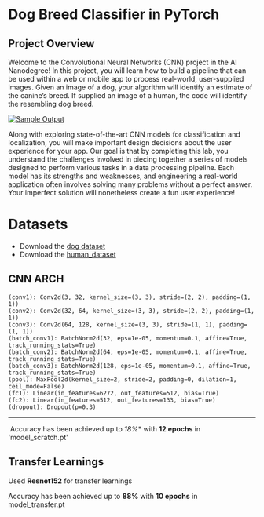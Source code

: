 # Dog Breed Classifier in PyTorch



## Project Overview

Welcome to the Convolutional Neural Networks (CNN) project in the AI  Nanodegree! In this project, you will learn how to build a pipeline that  can be used within a web or mobile app to process real-world,  user-supplied images.  Given an image of a dog, your algorithm will  identify an estimate of the canine’s breed.  If supplied an image of a  human, the code will identify the resembling dog breed.

[![Sample Output](https://github.com/udacity/deep-learning-v2-pytorch/raw/master/project-dog-classification/images/sample_dog_output.png)](https://github.com/udacity/deep-learning-v2-pytorch/blob/master/project-dog-classification/images/sample_dog_output.png)

Along with exploring state-of-the-art CNN models for classification  and localization, you will make important design decisions about the  user experience for your app.  Our goal is that by completing this lab,  you understand the challenges involved in piecing together a series of  models designed to perform various tasks in a data processing pipeline.   Each model has its strengths and weaknesses, and engineering a  real-world application often involves solving many problems without a  perfect answer.  Your imperfect solution will nonetheless create a fun  user experience!



# Datasets

* Download the [dog dataset](https://s3-us-west-1.amazonaws.com/udacity-aind/dog-project/dogImages.zip)
* Download the [human_dataset](https://s3-us-west-1.amazonaws.com/udacity-aind/dog-project/lfw.zip)



## CNN ARCH

    (conv1): Conv2d(3, 32, kernel_size=(3, 3), stride=(2, 2), padding=(1, 1))
    (conv2): Conv2d(32, 64, kernel_size=(3, 3), stride=(2, 2), padding=(1, 1))
    (conv3): Conv2d(64, 128, kernel_size=(3, 3), stride=(1, 1), padding=(1, 1))
    (batch_conv1): BatchNorm2d(32, eps=1e-05, momentum=0.1, affine=True, track_running_stats=True)
    (batch_conv2): BatchNorm2d(64, eps=1e-05, momentum=0.1, affine=True, track_running_stats=True)
    (batch_conv3): BatchNorm2d(128, eps=1e-05, momentum=0.1, affine=True, track_running_stats=True)
    (pool): MaxPool2d(kernel_size=2, stride=2, padding=0, dilation=1, ceil_mode=False)
    (fc1): Linear(in_features=6272, out_features=512, bias=True)
    (fc2): Linear(in_features=512, out_features=133, bias=True)
    (dropout): Dropout(p=0.3)


-----

​	Accuracy has been achieved up to *18%** with **12 epochs** in 'model_scratch.pt'





## Transfer Learnings

Used **Resnet152** for transfer learnings


Accuracy has been achieved up to **88%** with **10 epochs** in model_transfer.pt





